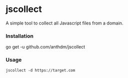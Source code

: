 # jscollect

A simple tool to collect all Javascript files from a domain.

### Installation
go get -u github.com/anthdm/jscollect

### Usage

```
jscollect -d https://target.com
```